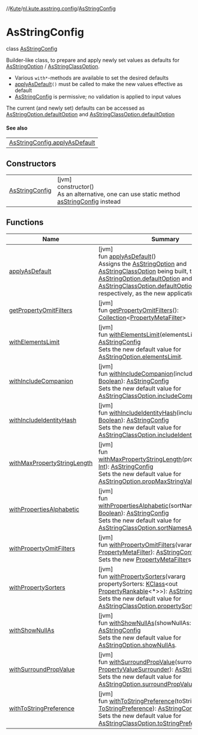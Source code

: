 //[Kute](../../../index.md)/[nl.kute.asstring.config](../index.md)/[AsStringConfig](index.md)

# AsStringConfig

class [AsStringConfig](index.md)

Builder-like class, to prepare and apply newly set values as defaults for [AsStringOption](../../nl.kute.asstring.annotation.option/-as-string-option/index.md) / [AsStringClassOption](../../nl.kute.asstring.annotation.option/-as-string-class-option/index.md).

- 
   Various `with*`-methods are available to set the desired defaults
- 
   [applyAsDefault](apply-as-default.md)`()` must be called to make the new values effective as default
- 
   [AsStringConfig](index.md) is permissive; no validation is applied to input values

The current (and newly set) defaults can be accessed as [AsStringOption.defaultOption](../../nl.kute.asstring.annotation.option/-as-string-option/-default-option/default-option.md) and [AsStringClassOption.defaultOption](../../nl.kute.asstring.annotation.option/-as-string-class-option/-default-option/default-option.md)

#### See also

| |
|---|
| [AsStringConfig.applyAsDefault](apply-as-default.md) |

## Constructors

| | |
|---|---|
| [AsStringConfig](-as-string-config.md) | [jvm]<br>constructor()<br>As an alternative, one can use static method [asStringConfig](../as-string-config.md) instead |

## Functions

| Name | Summary |
|---|---|
| [applyAsDefault](apply-as-default.md) | [jvm]<br>fun [applyAsDefault](apply-as-default.md)()<br>Assigns the [AsStringOption](../../nl.kute.asstring.annotation.option/-as-string-option/index.md) and [AsStringClassOption](../../nl.kute.asstring.annotation.option/-as-string-class-option/index.md) being built, to [AsStringOption.defaultOption](../../nl.kute.asstring.annotation.option/-as-string-option/-default-option/default-option.md) and [AsStringClassOption.defaultOption](../../nl.kute.asstring.annotation.option/-as-string-class-option/-default-option/default-option.md), respectively, as the new application defaults. |
| [getPropertyOmitFilters](get-property-omit-filters.md) | [jvm]<br>fun [getPropertyOmitFilters](get-property-omit-filters.md)(): [Collection](https://kotlinlang.org/api/latest/jvm/stdlib/kotlin.collections/-collection/index.html)&lt;[PropertyMetaFilter](../../nl.kute.asstring.property.filter/-property-meta-filter/index.md)&gt; |
| [withElementsLimit](with-elements-limit.md) | [jvm]<br>fun [withElementsLimit](with-elements-limit.md)(elementsLimit: [Int](https://kotlinlang.org/api/latest/jvm/stdlib/kotlin/-int/index.html)): [AsStringConfig](index.md)<br>Sets the new default value for [AsStringOption.elementsLimit](../../nl.kute.asstring.annotation.option/-as-string-option/elements-limit.md). |
| [withIncludeCompanion](with-include-companion.md) | [jvm]<br>fun [withIncludeCompanion](with-include-companion.md)(includeCompanion: [Boolean](https://kotlinlang.org/api/latest/jvm/stdlib/kotlin/-boolean/index.html)): [AsStringConfig](index.md)<br>Sets the new default value for [AsStringClassOption.includeCompanion](../../nl.kute.asstring.annotation.option/-as-string-class-option/include-companion.md). |
| [withIncludeIdentityHash](with-include-identity-hash.md) | [jvm]<br>fun [withIncludeIdentityHash](with-include-identity-hash.md)(includeHash: [Boolean](https://kotlinlang.org/api/latest/jvm/stdlib/kotlin/-boolean/index.html)): [AsStringConfig](index.md)<br>Sets the new default value for [AsStringClassOption.includeIdentityHash](../../nl.kute.asstring.annotation.option/-as-string-class-option/include-identity-hash.md). |
| [withMaxPropertyStringLength](with-max-property-string-length.md) | [jvm]<br>fun [withMaxPropertyStringLength](with-max-property-string-length.md)(propMaxLength: [Int](https://kotlinlang.org/api/latest/jvm/stdlib/kotlin/-int/index.html)): [AsStringConfig](index.md)<br>Sets the new default value for [AsStringOption.propMaxStringValueLength](../../nl.kute.asstring.annotation.option/-as-string-option/prop-max-string-value-length.md). |
| [withPropertiesAlphabetic](with-properties-alphabetic.md) | [jvm]<br>fun [withPropertiesAlphabetic](with-properties-alphabetic.md)(sortNamesAlphabetic: [Boolean](https://kotlinlang.org/api/latest/jvm/stdlib/kotlin/-boolean/index.html)): [AsStringConfig](index.md)<br>Sets the new default value for [AsStringClassOption.sortNamesAlphabetic](../../nl.kute.asstring.annotation.option/-as-string-class-option/sort-names-alphabetic.md). |
| [withPropertyOmitFilters](with-property-omit-filters.md) | [jvm]<br>fun [withPropertyOmitFilters](with-property-omit-filters.md)(vararg filters: [PropertyMetaFilter](../../nl.kute.asstring.property.filter/-property-meta-filter/index.md)): [AsStringConfig](index.md)<br>Sets the new [PropertyMetaFilter](../../nl.kute.asstring.property.filter/-property-meta-filter/index.md)s to be applied. |
| [withPropertySorters](with-property-sorters.md) | [jvm]<br>fun [withPropertySorters](with-property-sorters.md)(vararg propertySorters: [KClass](https://kotlinlang.org/api/latest/jvm/stdlib/kotlin.reflect/-k-class/index.html)&lt;out [PropertyRankable](../../nl.kute.asstring.property.ranking/-property-rankable/index.md)&lt;*&gt;&gt;): [AsStringConfig](index.md)<br>Sets the new default value for [AsStringClassOption.propertySorters](../../nl.kute.asstring.annotation.option/-as-string-class-option/property-sorters.md). |
| [withShowNullAs](with-show-null-as.md) | [jvm]<br>fun [withShowNullAs](with-show-null-as.md)(showNullAs: [String](https://kotlinlang.org/api/latest/jvm/stdlib/kotlin/-string/index.html)): [AsStringConfig](index.md)<br>Sets the new default value for [AsStringOption.showNullAs](../../nl.kute.asstring.annotation.option/-as-string-option/show-null-as.md). |
| [withSurroundPropValue](with-surround-prop-value.md) | [jvm]<br>fun [withSurroundPropValue](with-surround-prop-value.md)(surroundPropValue: [PropertyValueSurrounder](../../nl.kute.asstring.annotation.option/-property-value-surrounder/index.md)): [AsStringConfig](index.md)<br>Sets the new default value for [AsStringOption.surroundPropValue](../../nl.kute.asstring.annotation.option/-as-string-option/surround-prop-value.md). |
| [withToStringPreference](with-to-string-preference.md) | [jvm]<br>fun [withToStringPreference](with-to-string-preference.md)(toStringPreference: [ToStringPreference](../../nl.kute.asstring.annotation.option/-to-string-preference/index.md)): [AsStringConfig](index.md)<br>Sets the new default value for [AsStringClassOption.toStringPreference](../../nl.kute.asstring.annotation.option/-as-string-class-option/to-string-preference.md). |
